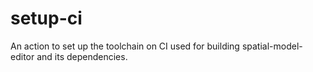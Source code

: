 # setup-ci

An action to set up the toolchain on CI used for building spatial-model-editor and its dependencies.
